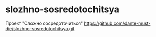 # slozhno-sosredotochitsya
Проект "Сложно сосредоточиться"
https://github.com/dante-must-die/slozhno-sosredotochitsya.git
